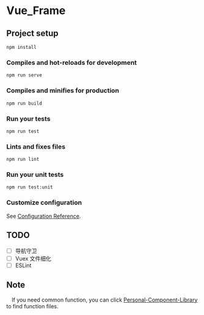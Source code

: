 # Vue_Frame

## Project setup
```
npm install
```

### Compiles and hot-reloads for development
```
npm run serve
```

### Compiles and minifies for production
```
npm run build
```

### Run your tests
```
npm run test
```

### Lints and fixes files
```
npm run lint
```

### Run your unit tests
```
npm run test:unit
```

### Customize configuration
See [Configuration Reference](https://cli.vuejs.org/config/).

## TODO

- [ ] 导航守卫
- [ ] Vuex 文件细化
- [ ] ESLint

## Note

&emsp;If you need common function, you can click [Personal-Component-Library](https://github.com/Langery/Personal-Component-Library) to find function files.
